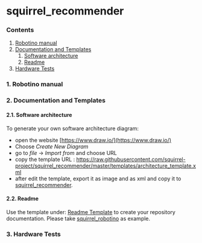 # squirrel_recommender

### Contents

1. <a href="#Robotino-manual">Robotino manual</a>
2. <a href="#Documentation-and-Templates">Documentation and Templates</a>
     1. <a href="#Software-architecture">Software architecture</a>
     2. <a href="#Readme">Readme</a>
3. <a href="#Hardware-test">Hardware Tests</a>


### 1. Robotino manual <a id="1--installation-requirements"/> 

### 2. Documentation and Templates <a id="Documentation-and-Templates"/> 

#### 2.1. Software architecture <a id="Software-architecture"/> 

To generate your own software architecture diagram:

* open the website [https://www.draw.io/](https://www.draw.io/)
* Choose *Create New Diagram*
* go to *file* -> *Import from* and choose URL
* copy the template URL : https://raw.githubusercontent.com/squirrel-project/squirrel_recommender/master/templates/architecture_template.xml
* after edit the template, export it as image and as xml and copy it to [squirrel_recommender](https://github.com/squirrel-project/squirrel_recommender/tree/master/software_architecture).

#### 2.2. Readme <a id="Readme"/> 

Use the template under: [Readme Template](https://github.com/squirrel-project/squirrel_recommender/blob/master/templates/README.md) to create your repository documentation. Please take [squirrel_robotino](https://github.com/squirrel-project/squirrel_robotino/blob/indigo_dev/README.md) as example.

### 3. Hardware Tests <a id="Hardware-test"/> 
